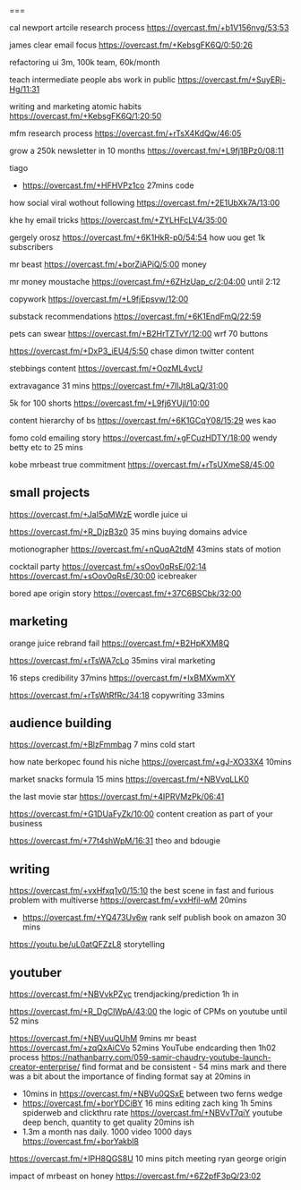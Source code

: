 



===


cal newport artcile research process https://overcast.fm/+b1V156nvg/53:53

james clear email focus https://overcast.fm/+KebsgFK6Q/0:50:26


refactoring ui 3m, 100k team, 60k/month

teach intermediate people abs work in public https://overcast.fm/+SuyERj-Hg/11:31

writing and marketing atomic habits https://overcast.fm/+KebsgFK6Q/1:20:50

mfm research process https://overcast.fm/+rTsX4KdQw/46:05

grow a 250k newsletter in 10 months https://overcast.fm/+L9fj1BPz0/08:11

tiago
- https://overcast.fm/+HFHVPz1co 27mins code

how social viral wothout following https://overcast.fm/+2E1UbXk7A/13:00

khe hy email tricks https://overcast.fm/+ZYLHFcLV4/35:00

gergely orosz https://overcast.fm/+6K1HkR-p0/54:54 how uou get 1k subscribers 


mr beast https://overcast.fm/+borZiAPiQ/5:00 money

mr money moustache https://overcast.fm/+6ZHzUap_c/2:04:00 until 2:12

copywork https://overcast.fm/+L9fjEpsvw/12:00

substack recommendations
https://overcast.fm/+6K1EndFmQ/22:59


pets can swear https://overcast.fm/+B2HrTZTvY/12:00 wrf 70 buttons

https://overcast.fm/+DxP3_iEU4/5:50 chase dimon twitter content

stebbings content https://overcast.fm/+OozML4vcU


extravagance 31 mins https://overcast.fm/+7IlJt8LaQ/31:00


5k for 100 shorts https://overcast.fm/+L9fj6YUjI/10:00


content hierarchy of bs https://overcast.fm/+6K1GCqY08/15:29 wes kao

fomo cold emailing story https://overcast.fm/+gFCuzHDTY/18:00 wendy betty etc to 25 mins

kobe mrbeast true commitment https://overcast.fm/+rTsUXmeS8/45:00

## small projects

https://overcast.fm/+JaI5qMWzE wordle juice ui

https://overcast.fm/+R_DjzB3z0 35 mins buying domains advice 

motionographer https://overcast.fm/+nQuqA2tdM 43mins stats of motion

cocktail party
https://overcast.fm/+sOov0qRsE/02:14
https://overcast.fm/+sOov0qRsE/30:00 icebreaker

bored ape origin story https://overcast.fm/+37C6BSCbk/32:00

## marketing

orange juice rebrand fail https://overcast.fm/+B2HpKXM8Q

https://overcast.fm/+rTsWA7cLo 35mins viral marketing

16 steps credibility 37mins https://overcast.fm/+IxBMXwmXY 

https://overcast.fm/+rTsWtRfRc/34:18 copywriting 33mins 



## audience building

https://overcast.fm/+BlzFmmbag 7 mins cold start


how nate berkopec found his niche https://overcast.fm/+gJ-XO33X4 10mins


market snacks formula 15 mins https://overcast.fm/+NBVvqLLK0 

the last movie star https://overcast.fm/+4IPRVMzPk/06:41


https://overcast.fm/+G1DUaFyZk/10:00 content creation as part of your business 


https://overcast.fm/+77t4shWpM/16:31 theo and bdougie

## writing

https://overcast.fm/+vxHfxq1v0/15:10 the best scene in fast and furious
problem with multiverse https://overcast.fm/+vxHfil-wM 20mins

- https://overcast.fm/+YQ473Uv6w rank self publish book on amazon 30 mins




https://youtu.be/uL0atQFZzL8 storytelling





## youtuber

https://overcast.fm/+NBVvkPZyc trendjacking/prediction 1h in


https://overcast.fm/+R_DgClWpA/43:00 the logic of CPMs on youtube  until 52 mins

https://overcast.fm/+NBVuuQUhM 9mins mr beast
https://overcast.fm/+zqQxAiCVo 52mins YouTube endcarding then 1h02 process
https://nathanbarry.com/059-samir-chaudry-youtube-launch-creator-enterprise/ find format  and be consistent - 54 mins mark and there was a bit about the importance of finding format say at 20mins in
- 10mins in https://overcast.fm/+NBVu0QSxE between two ferns wedge
- https://overcast.fm/+borYDCiBY 16 mins editing zach king  1h 5mins spiderweb and clickthru rate
https://overcast.fm/+NBVvT7qiY youtube deep bench, quantity to get quality 20mins ish
- 1.3m a month nas daily. 1000 video 1000 days https://overcast.fm/+borYakbl8

https://overcast.fm/+IPH8QGS8U 10 mins pitch meeting ryan george origin


impact of mrbeast on honey https://overcast.fm/+6Z2pfF3pQ/23:02